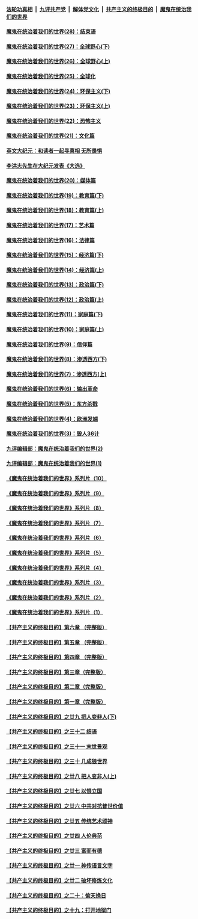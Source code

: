 ####  [法轮功真相](../../../../basic/blob/master/README.md?t=03182331) &nbsp;|&nbsp; [九评共产党](../../../../9ping.md/blob/master/README.md?t=03182331) &nbsp;|&nbsp; [解体党文化](../../../../jtdwh.md/blob/master/README.md?t=03182331)  &nbsp;|&nbsp; [共产主义的终极目的](../../../../gczydzjmd.md/blob/master/README.md?t=03182331) &nbsp;|&nbsp; [魔鬼在统治我们的世界](../../../../mgztzwmdsj.md/blob/master/README.md?t=03182331) 

#### [魔鬼在统治着我们的世界(28)：结束语](../pages/nsc422/n10936246.md?t=03182331) 

#### [魔鬼在统治着我们的世界(27)：全球野心(下)](../pages/nsc422/n10928319.md?t=03182331) 

#### [魔鬼在统治着我们的世界(26)：全球野心(上)](../pages/nsc422/n10900318.md?t=03182331) 

#### [魔鬼在统治着我们的世界(25)：全球化](../pages/nsc422/n10788205.md?t=03182331) 

#### [魔鬼在统治着我们的世界(24)：环保主义(下)](../pages/nsc422/n10695307.md?t=03182331) 

#### [魔鬼在统治着我们的世界(23)：环保主义(上)](../pages/nsc422/n10688613.md?t=03182331) 

#### [魔鬼在统治着我们的世界(22)：恐怖主义](../pages/nsc422/n10614727.md?t=03182331) 

#### [魔鬼在统治着我们的世界(21)：文化篇](../pages/nsc422/n10597706.md?t=03182331) 

#### [英文大纪元：和读者一起寻真相 无所畏惧](../pages/nsc422/n12542027.md?t=03182331) 

#### [李洪志先生在大纪元发表《大选》](../pages/nsc422/n12534746.md?t=03182331) 

#### [魔鬼在统治着我们的世界(20)：媒体篇](../pages/nsc422/n10586579.md?t=03182331) 

#### [魔鬼在统治着我们的世界(19)：教育篇(下)](../pages/nsc422/n10564808.md?t=03182331) 

#### [魔鬼在统治着我们的世界(18)：教育篇(上)](../pages/nsc422/n10526970.md?t=03182331) 

#### [魔鬼在统治着我们的世界(17)：艺术篇](../pages/nsc422/n10499093.md?t=03182331) 

#### [魔鬼在统治着我们的世界(16)：法律篇](../pages/nsc422/n10485969.md?t=03182331) 

#### [魔鬼在统治着我们的世界(15)：经济篇(下)](../pages/nsc422/n10469975.md?t=03182331) 

#### [魔鬼在统治着我们的世界(14)：经济篇(上)](../pages/nsc422/n10457370.md?t=03182331) 

#### [魔鬼在统治着我们的世界(13)：政治篇(下)](../pages/nsc422/n10448270.md?t=03182331) 

#### [魔鬼在统治着我们的世界(12)：政治篇(上)](../pages/nsc422/n10444576.md?t=03182331) 

#### [魔鬼在统治着我们的世界(11)：家庭篇(下)](../pages/nsc422/n10440961.md?t=03182331) 

#### [魔鬼在统治着我们的世界(10)：家庭篇(上)](../pages/nsc422/n10435448.md?t=03182331) 

#### [魔鬼在统治着我们的世界(9)：信仰篇](../pages/nsc422/n10432159.md?t=03182331) 

#### [魔鬼在统治着我们的世界(8)：渗透西方(下)](../pages/nsc422/n10429603.md?t=03182331) 

#### [魔鬼在统治着我们的世界(7)：渗透西方(上)](../pages/nsc422/n10426013.md?t=03182331) 

#### [魔鬼在统治着我们的世界(6)：输出革命](../pages/nsc422/n10421536.md?t=03182331) 

#### [魔鬼在统治着我们的世界(5)：东方杀戮](../pages/nsc422/n10417707.md?t=03182331) 

#### [魔鬼在统治着我们的世界(4)：欧洲发端](../pages/nsc422/n10414890.md?t=03182331) 

#### [魔鬼在统治着我们的世界(3)：毁人36计](../pages/nsc422/n10411583.md?t=03182331) 

#### [九评编辑部：魔鬼在统治着我们的世界(2)](../pages/nsc422/n10410036.md?t=03182331) 

#### [九评编辑部：魔鬼在统治着我们的世界(1)](../pages/nsc422/n10406825.md?t=03182331) 

#### [《魔鬼在统治着我们的世界》系列片（10）](../pages/nsc422/n12292670.md?t=03182331) 

#### [《魔鬼在统治着我们的世界》系列片（9）](../pages/nsc422/n12290859.md?t=03182331) 

#### [《魔鬼在统治着我们的世界》系列片（8）](../pages/nsc422/n12287445.md?t=03182331) 

#### [《魔鬼在统治着我们的世界》系列片（7）](../pages/nsc422/n12283425.md?t=03182331) 

#### [《魔鬼在统治着我们的世界》系列片（6）](../pages/nsc422/n12282314.md?t=03182331) 

#### [《魔鬼在统治着我们的世界》系列片（5）](../pages/nsc422/n12281419.md?t=03182331) 

#### [《魔鬼在统治着我们的世界》系列片（4）](../pages/nsc422/n12274024.md?t=03182331) 

#### [《魔鬼在统治着我们的世界》系列片（3）](../pages/nsc422/n12271322.md?t=03182331) 

#### [《魔鬼在统治着我们的世界》系列片（2）](../pages/nsc422/n12269049.md?t=03182331) 

#### [《魔鬼在统治着我们的世界》系列片（1）](../pages/nsc422/n12267575.md?t=03182331) 

#### [【共产主义的终极目的】第六章 （完整版）](../pages/nsc422/n11428913.md?t=03182331) 

#### [【共产主义的终极目的】第五章 （完整版）](../pages/nsc422/n11428912.md?t=03182331) 

#### [【共产主义的终极目的】第四章 （完整版）](../pages/nsc422/n11428907.md?t=03182331) 

#### [【共产主义的终极目的】第三章（完整版）](../pages/nsc422/n11428848.md?t=03182331) 

#### [【共产主义的终极目的】第二章（完整版）](../pages/nsc422/n11428831.md?t=03182331) 

#### [【共产主义的终极目的】第一章（完整版）](../pages/nsc422/n11417651.md?t=03182331) 

#### [【共产主义的终极目的】之廿九 把人变非人(下)](../pages/nsc422/n11344140.md?t=03182331) 

#### [【共产主义的终极目的】之三十二 结语](../pages/nsc422/n11360535.md?t=03182331) 

#### [【共产主义的终极目的】之三十一 末世景观](../pages/nsc422/n11351129.md?t=03182331) 

#### [【共产主义的终极目的】之三十 几成狼世界](../pages/nsc422/n11348280.md?t=03182331) 

#### [【共产主义的终极目的】之廿八 把人变非人(上)](../pages/nsc422/n11340492.md?t=03182331) 

#### [【共产主义的终极目的】之廿七 以恨立国](../pages/nsc422/n11336944.md?t=03182331) 

#### [【共产主义的终极目的】之廿六 中共对抗普世价值](../pages/nsc422/n11324785.md?t=03182331) 

#### [【共产主义的终极目的】之廿五 传统艺术颂神](../pages/nsc422/n11296396.md?t=03182331) 

#### [【共产主义的终极目的】之廿四 人伦典范](../pages/nsc422/n11296397.md?t=03182331) 

#### [【共产主义的终极目的】之廿三 富而有德](../pages/nsc422/n11283598.md?t=03182331) 

#### [【共产主义的终极目的】之廿一 神传语言文字](../pages/nsc422/n11263265.md?t=03182331) 

#### [【共产主义的终极目的】之廿二 破坏修炼文化](../pages/nsc422/n11245728.md?t=03182331) 

#### [【共产主义的终极目的】之二十：偷天换日](../pages/nsc422/n11238846.md?t=03182331) 

#### [【共产主义的终极目的】之十九：打开地狱门](../pages/nsc422/n11206376.md?t=03182331) 

